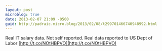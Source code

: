 ```yaml
---
layout: post
microblog: true
date: 2013-02-07 21:09 -0500
guid: http://padraic.micro.blog/2013/02/08/t299701466740948992.html
---
```

Real IT salary data. Not self reported. Real data reported to US Dept of Labor [http://t.co/NOtHBPVO](http://t.co/NOtHBPVO)
